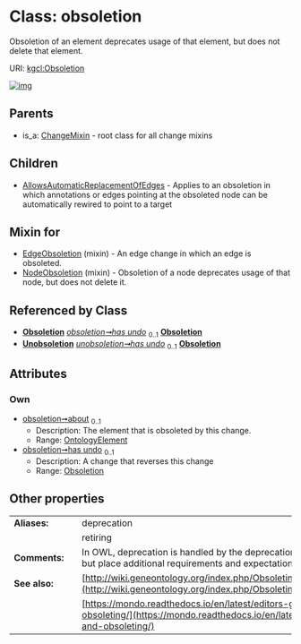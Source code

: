 
# Class: obsoletion


Obsoletion of an element deprecates usage of that element, but does not delete that element.

URI: [kgcl:Obsoletion](http://w3id.org/kgcl/Obsoletion)


[![img](https://yuml.me/diagram/nofunky;dir:TB/class/[Unobsoletion],[OntologyElement],[Obsoletion]<has%20undo%200..1-++[Obsoletion],[OntologyElement]<about%200..1-++[Obsoletion],[Unobsoletion]++-%20has%20undo%200..1>[Obsoletion],[NodeObsoletion]uses%20-.->[Obsoletion],[EdgeObsoletion]uses%20-.->[Obsoletion],[Obsoletion]^-[AllowsAutomaticReplacementOfEdges],[ChangeMixin]^-[Obsoletion],[NodeObsoletion],[EdgeObsoletion],[ChangeMixin],[AllowsAutomaticReplacementOfEdges])](https://yuml.me/diagram/nofunky;dir:TB/class/[Unobsoletion],[OntologyElement],[Obsoletion]<has%20undo%200..1-++[Obsoletion],[OntologyElement]<about%200..1-++[Obsoletion],[Unobsoletion]++-%20has%20undo%200..1>[Obsoletion],[NodeObsoletion]uses%20-.->[Obsoletion],[EdgeObsoletion]uses%20-.->[Obsoletion],[Obsoletion]^-[AllowsAutomaticReplacementOfEdges],[ChangeMixin]^-[Obsoletion],[NodeObsoletion],[EdgeObsoletion],[ChangeMixin],[AllowsAutomaticReplacementOfEdges])

## Parents

 *  is_a: [ChangeMixin](ChangeMixin.md) - root class for all change mixins

## Children

 * [AllowsAutomaticReplacementOfEdges](AllowsAutomaticReplacementOfEdges.md) - Applies to an obsoletion in which annotations or edges pointing at the obsoleted node can be automatically rewired to point to a target

## Mixin for

 * [EdgeObsoletion](EdgeObsoletion.md) (mixin)  - An edge change in which an edge is obsoleted.
 * [NodeObsoletion](NodeObsoletion.md) (mixin)  - Obsoletion of a node deprecates usage of that node, but does not delete it.

## Referenced by Class

 *  **[Obsoletion](Obsoletion.md)** *[obsoletion➞has undo](obsoletion_has_undo.md)*  <sub>0..1</sub>  **[Obsoletion](Obsoletion.md)**
 *  **[Unobsoletion](Unobsoletion.md)** *[unobsoletion➞has undo](unobsoletion_has_undo.md)*  <sub>0..1</sub>  **[Obsoletion](Obsoletion.md)**

## Attributes


### Own

 * [obsoletion➞about](obsoletion_about.md)  <sub>0..1</sub>
     * Description: The element that is obsoleted by this change.
     * Range: [OntologyElement](OntologyElement.md)
 * [obsoletion➞has undo](obsoletion_has_undo.md)  <sub>0..1</sub>
     * Description: A change that reverses this change
     * Range: [Obsoletion](Obsoletion.md)

## Other properties

|  |  |  |
| --- | --- | --- |
| **Aliases:** | | deprecation |
|  | | retiring |
| **Comments:** | | In OWL, deprecation is handled by the deprecation axiom. In OBO, we use this, but place additional requirements and expectations on obsolete elements |
| **See also:** | | [http://wiki.geneontology.org/index.php/Obsoleting_an_Existing_Ontology_Term](http://wiki.geneontology.org/index.php/Obsoleting_an_Existing_Ontology_Term) |
|  | | [https://mondo.readthedocs.io/en/latest/editors-guide/merging-and-obsoleting/](https://mondo.readthedocs.io/en/latest/editors-guide/merging-and-obsoleting/) |

